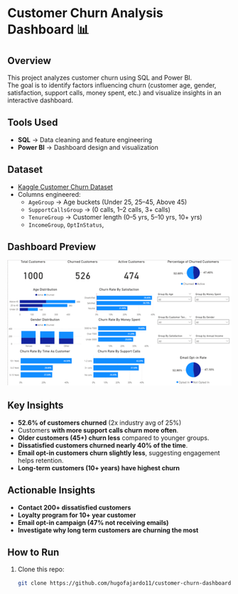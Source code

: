 # Customer Churn Analysis Dashboard 📊

## Overview
This project analyzes customer churn using SQL and Power BI.  
The goal is to identify factors influencing churn (customer age, gender, satisfaction, support calls, money spent, etc.) and visualize insights in an interactive dashboard.

## Tools Used
- **SQL** → Data cleaning and feature engineering  
- **Power BI** → Dashboard design and visualization  

## Dataset
- [Kaggle Customer Churn Dataset](https://www.kaggle.com/datasets/hassaneskikri/online-retail-customer-churn-dataset)
- Columns engineered:  
  - `AgeGroup` → Age buckets (Under 25, 25–45, Above 45)  
  - `SupportCallsGroup` → (0 calls, 1–2 calls, 3+ calls)  
  - `TenureGroup` → Customer length (0–5 yrs, 5–10 yrs, 10+ yrs)  
  - `IncomeGroup`, `OptInStatus`,  

## Dashboard Preview
![Churn Dashboard](Churn_dashboard.png)

## Key Insights
- **52.6% of customers churned** (2x industry avg of 25%)  
- Customers **with more support calls churn more often**.  
- **Older customers (45+) churn less** compared to younger groups.  
- **Dissatisfied customers churned nearly 40% of the time**.  
- **Email opt-in customers churn slightly less**, suggesting engagement helps retention.
- **Long-term customers (10+ years) have highest churn**


## Actionable Insights
- **Contact 200+ dissatisfied customers**
- **Loyalty program for 10+ year customer**
- **Email opt-in campaign (47% not receiving emails)**
- **Investigate why long term customers are churning the most**

## How to Run
1. Clone this repo:  
   ```bash
   git clone https://github.com/hugofajardo11/customer-churn-dashboard.git
